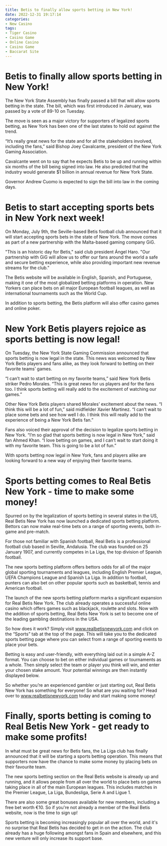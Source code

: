 ```yaml
---
title: Betis to finally allow sports betting in New York!
date: 2022-12-31 19:17:14
categories:
- New Casino
tags:
- Tiger Casino
- Casino Game
- Online Casino
- Casino Game
- Baccarat Site
---
```



#  Betis to finally allow sports betting in New York!

The New York State Assembly has finally passed a bill that will allow sports betting in the state. The bill, which was first introduced in January, was passed by a vote of 89-10 on Tuesday.

The move is seen as a major victory for supporters of legalized sports betting, as New York has been one of the last states to hold out against the trend.

“It’s really great news for the state and for all the stakeholders involved, including the fans,” said Bishop Joey Cavalcante, president of the New York Gaming Association.

Cavalcante went on to say that he expects Betis to be up and running within six months of the bill being signed into law. He also predicted that the industry would generate $1 billion in annual revenue for New York State.

Governor Andrew Cuomo is expected to sign the bill into law in the coming days.

#  Betis to start accepting sports bets in New York next week!

On Monday, July 9th, the Seville-based Betis football club announced that it will start accepting sports bets in the state of New York. The move comes as part of a new partnership with the Malta-based gaming company GiG.

"This is an historic day for Betis," said club president Ángel Haro. "Our partnership with GiG will allow us to offer our fans around the world a safe and secure betting experience, while also providing important new revenue streams for the club."

The Betis website will be available in English, Spanish, and Portuguese, making it one of the most globalized betting platforms in operation. New Yorkers can place bets on all major European football leagues, as well as international tournaments such as the World Cup.

In addition to sports betting, the Betis platform will also offer casino games and online poker.

#  New York Betis players rejoice as sports betting is now legal!

On Tuesday, the New York State Gaming Commission announced that sports betting is now legal in the state. This news was welcomed by New York Betis players and fans alike, as they look forward to betting on their favorite teams’ games.

“I can’t wait to start betting on my favorite teams,” said New York Betis striker Pedro Morales. “This is great news for us players and for the fans too. I think sports betting will really add to the excitement of watching our games.”

Other New York Betis players shared Morales’ excitement about the news. “I think this will be a lot of fun,” said midfielder Xavier Martinez. “I can’t wait to place some bets and see how well I do. I think this will really add to the experience of being a New York Betis fan.”

Fans also voiced their approval of the decision to legalize sports betting in New York. “I’m so glad that sports betting is now legal in New York,” said fan Ahmed Khan. “I love betting on games, and I can’t wait to start doing it with my favorite team. This is going to be a lot of fun.”

With sports betting now legal in New York, fans and players alike are looking forward to a new way of enjoying their favorite teams.

#  Sports betting comes to Real Betis New York - time to make some money!

Spurred on by the legalization of sports betting in several states in the US, Real Betis New York has now launched a dedicated sports betting platform. Bettors can now make real-time bets on a range of sporting events, both in-game and pre-match.

For those not familiar with Spanish football, Real Betis is a professional football club based in Seville, Andalusia. The club was founded on 25 January 1907, and currently competes in La Liga, the top division of Spanish football.

The new sports betting platform offers bettors odds for all of the major global sporting tournaments and leagues, including English Premier League, UEFA Champions League and Spanish La Liga. In addition to football, punters can also bet on other popular sports such as basketball, tennis and American football.

The launch of the new sports betting platform marks a significant expansion for Real Betis New York. The club already operates a successful online casino which offers games such as blackjack, roulette and slots. Now with the addition of sports betting, Real Betis New York is set to become one of the leading gambling destinations in the USA.

So how does it work? Simply visit www.realbetisnewyork.com and click on the “Sports” tab at the top of the page. This will take you to the dedicated sports betting page where you can select from a range of sporting events to place your bets.

Betting is easy and user-friendly, with everything laid out in a simple A-Z format. You can choose to bet on either individual games or tournaments as a whole. Then simply select the team or player you think will win, and enter your chosen stake amount. Your potential winnings are then instantly displayed below.

So whether you’re an experienced gambler or just starting out, Real Betis New York has something for everyone! So what are you waiting for? Head over to www.realbetisnewyork.com today and start making some money!

#  Finally, sports betting is coming to Real Betis New York - get ready to make some profits!

In what must be great news for Betis fans, the La Liga club has finally announced that it will be starting a sports betting operation. This means that supporters now have the chance to make some money by placing bets on their favourite team.

The new sports betting section on the Real Betis website is already up and running, and it allows people from all over the world to place bets on games taking place in all of the main European leagues. This includes matches in the Premier League, La Liga, Bundesliga, Serie A and Ligue 1.

There are also some great bonuses available for new members, including a free bet worth €10. So if you're not already a member of the Real Betis website, now is the time to sign up!

Sports betting is becoming increasingly popular all over the world, and it's no surprise that Real Betis has decided to get in on the action. The club already has a huge following amongst fans in Spain and elsewhere, and this new venture will only increase its support base.